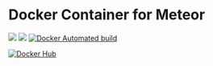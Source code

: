 # Docker Container for Meteor

[![](https://images.microbadger.com/badges/image/ryanhanwu/docker-meteor.svg)](https://microbadger.com/images/ryanhanwu/docker-meteor "Get your own image badge on microbadger.com")
[![](https://images.microbadger.com/badges/version/ryanhanwu/docker-meteor.svg)](https://microbadger.com/images/ryanhanwu/docker-meteor "Get your own version badge on microbadger.com")
[![Docker Automated build](https://img.shields.io/docker/automated/ryanhanwu/docker-meteor.svg)](https://hub.docker.com/r/ryanhanwu/docker-meteor/ "Get your own image badge on https://shields.io/#/examples/build")


[![Docker Hub](http://dockeri.co/image/ryanhanwu/docker-meteor "Docker Hub")](https://registry.hub.docker.com/u/ryanhanwu/docker-meteor/)
